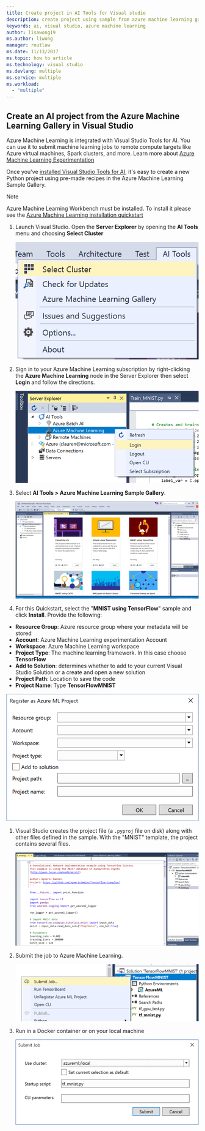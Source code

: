 ```yaml
---
title: Create project in AI Tools for Visual studio
description: create project using sample from azure machine learning gallery
keywords: ai, visual studio, azure machine learning
author: lisawong19
ms.author: liwong
manager: routlaw
ms.date: 11/13/2017
ms.topic: how to article
ms.technology: visual studio
ms.devlang: multiple
ms.service: multiple
ms.workload: 
  - "multiple"
---
```


## Create an AI project from the Azure Machine Learning Gallery in Visual Studio

Azure Machine Learning is integrated with Visual Studio Tools for AI. You can use it to submit machine learning jobs to remote compute targets like Azure virtual machines, Spark clusters, and more. Learn more about [Azure Machine Learning Experimentation](https://docs.microsoft.com/azure/machine-learning/preview/experimentation-service-configuration) 

Once you've [installed Visual Studio Tools for AI](installation.md), it's easy to create a new Python project using pre-made recipes in the Azure Machine Learning Sample Gallery.

> [!NOTE] 
> Azure Machine Learning Workbench must be installed. To install it please see the [Azure Machine Learning installation quickstart](https://docs.microsoft.com/azure/machine-learning/preview/quickstart-installation) 

1. Launch Visual Studio. Open the **Server Explorer** by opening the **AI Tools** menu and choosing **Select Cluster**	

    ![Cluster chooser](media\create-project-gallery\select-cluster.png)

1. Sign in to your Azure Machine Learning subscription by right-clicking the **Azure Machine Learning** node in the Server Explorer then select **Login** and follow the directions.

    ![login](media\create-project-gallery\azureml-login.png)
 
2. Select **AI Tools > Azure Machine Learning Sample Gallery**. 
	
    ![Sample gallery](media\create-project-gallery\gallery.png)

1. For this Quickstart, select the "**MNIST using TensorFlow**" sample and click **Install**. Provide the following:

 - **Resource Group**: Azure resource group where your metadata will be stored
 - **Account**: Azure Machine Learning experimentation Account
 - **Workspace**: Azure Machine Learning workspace
 - **Project Type**: The machine learning framework. In this case choose **TensorFlow**
 - **Add to Solution**: determines whether to add to your current Visual Studio Solution or a create and open a new solution
 - **Project Path**: Location to save the code
 - **Project Name**: Type **TensorFlowMNIST**
   
![Resulting project when using the Python Application template](media/create-project-gallery/new-AzureSampleProject.png)

1. Visual Studio creates the project file (a `.pyproj` file on disk) along with other files defined in the sample. With the "MNIST" template, the project contains several files.

    ![mnist](media\create-project-gallery\azml-mnist.png)

1. Submit the job to Azure Machine Learning. 

    ![mnist](media\create-project-gallery\submit-azml.png)

1. Run in a Docker container or on your local machine

    ![mnist](media\create-project-gallery\azml-local.png)